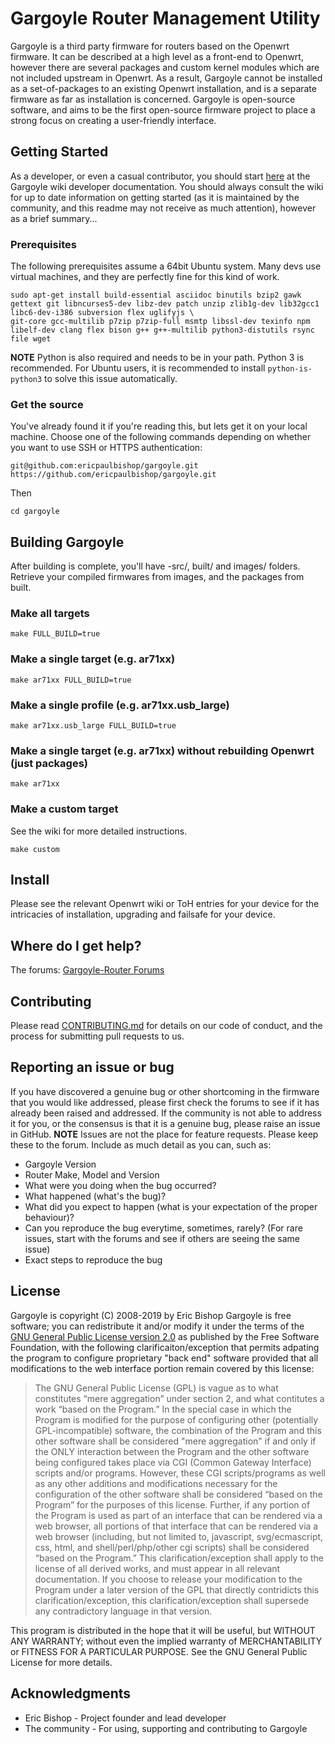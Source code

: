 # Gargoyle Router Management Utility

Gargoyle is a third party firmware for routers based on the Openwrt firmware. It can be described at a high level as a front-end to Openwrt, however there are several packages and custom kernel modules which are not included upstream in Openwrt. As a result, Gargoyle cannot be installed as a set-of-packages to an existing Openwrt installation, and is a separate firmware as far as installation is concerned.
Gargoyle is open-source software, and aims to be the first open-source firmware project to place a strong focus on creating a user-friendly interface.

## Getting Started

As a developer, or even a casual contributor, you should start [here](https://www.gargoyle-router.com/wiki/doku.php?id=developer_info) at the Gargoyle wiki developer documentation.
You should always consult the wiki for up to date information on getting started (as it is maintained by the community, and this readme may not receive as much attention), however as a brief summary...

### Prerequisites

The following prerequisites assume a 64bit Ubuntu system. Many devs use virtual machines, and they are perfectly fine for this kind of work.

```
sudo apt-get install build-essential asciidoc binutils bzip2 gawk gettext git libncurses5-dev libz-dev patch unzip zlib1g-dev lib32gcc1 libc6-dev-i386 subversion flex uglifyjs \
git-core gcc-multilib p7zip p7zip-full msmtp libssl-dev texinfo npm libelf-dev clang flex bison g++ g++-multilib python3-distutils rsync file wget
```

**NOTE** Python is also required and needs to be in your path. Python 3 is recommended. For Ubuntu users, it is recommended to install `python-is-python3` to solve this issue automatically.

### Get the source

You've already found it if you're reading this, but lets get it on your local machine. Choose one of the following commands depending on whether you want to use SSH or HTTPS authentication:

```
git@github.com:ericpaulbishop/gargoyle.git
https://github.com/ericpaulbishop/gargoyle.git
```

Then

```
cd gargoyle
```


## Building Gargoyle

After building is complete, you'll have <target>-src/, built/<target> and images/<target> folders. Retrieve your compiled firmwares from images, and the packages from built.

### Make all targets

```
make FULL_BUILD=true
```

### Make a single target (e.g. ar71xx)

```
make ar71xx FULL_BUILD=true
```

### Make a single profile (e.g. ar71xx.usb_large)

```
make ar71xx.usb_large FULL_BUILD=true
```

### Make a single target (e.g. ar71xx) without rebuilding Openwrt (just packages)

```
make ar71xx
```

### Make a custom target

See the wiki for more detailed instructions.

```
make custom
```

## Install

Please see the relevant Openwrt wiki or ToH entries for your device for the intricacies of installation, upgrading and failsafe for your device.

## Where do I get help?

The forums: [Gargoyle-Router Forums](https://www.gargoyle-router.com/phpbb/index.php)

## Contributing

Please read [CONTRIBUTING.md](https://github.com/ericpaulbishop/gargoyle/blob/master/CONTRIBUTING.md) for details on our code of conduct, and the process for submitting pull requests to us.

## Reporting an issue or bug

If you have discovered a genuine bug or other shortcoming in the firmware that you would like addressed, please first check the forums to see if it has already been raised and addressed. If the community is not able to address it for you, or the consensus is that it is a genuine bug, please raise an issue in GitHub.
**NOTE** Issues are not the place for feature requests. Please keep these to the forum.
Include as much detail as you can, such as:
* Gargoyle Version
* Router Make, Model and Version
* What were you doing when the bug occurred?
* What happened (what's the bug)?
* What did you expect to happen (what is your expectation of the proper behaviour)?
* Can you reproduce the bug everytime, sometimes, rarely? (For rare issues, start with the forums and see if others are seeing the same issue)
* Exact steps to reproduce the bug

## License

Gargoyle is copyright (C) 2008-2019 by Eric Bishop
Gargoyle is free software; you can redistribute it and/or modify it under the terms of the [GNU General Public License version 2.0](http://www.gnu.org/licenses/gpl-2.0.html) as published by the Free Software Foundation, with the following clarificaiton/exception that permits adpating the program to configure proprietary "back end" software provided that all modifications to the web interface portion remain covered by this license:

> The GNU General Public License (GPL) is vague as to what constitutes “mere aggregation” under section 2, and what contitutes a work “based on the Program.” In the special case in which the Program is modified for the purpose of configuring other (potentially GPL-incompatible) software, the combination of the Program and this other software shall be considered "mere aggregation" if and only if the ONLY interaction between the Program and the other software being configured takes place via CGI (Common Gateway Interface) scripts and/or programs. However, these CGI scripts/programs as well as any other additions and modifications necessary for the configuration of the other software shall be considered “based on the Program” for the purposes of this license. Further, if any portion of the Program is used as part of an interface that can be rendered via a web browser, all portions of that interface that can be rendered via a web browser (including, but not limited to, javascript, svg/ecmascript, css, html, and shell/perl/php/other cgi scripts) shall be considered “based on the Program.”
> This clarification/exception shall apply to the license of all derived works, and must appear in all relevant documentation. If you choose to release your modification to the Program under a later version of the GPL that directly contridicts this clarification/exception, this clarification/exception shall supersede any contradictory language in that version.

This program is distributed in the hope that it will be useful, but WITHOUT ANY WARRANTY; without even the implied warranty of MERCHANTABILITY or FITNESS FOR A PARTICULAR PURPOSE. See the GNU General Public License for more details.

## Acknowledgments

* Eric Bishop - Project founder and lead developer
* The community - For using, supporting and contributing to Gargoyle
